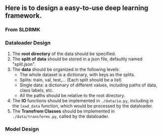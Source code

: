 ## Here is to design a easy-to-use deep learning framework.
### From SLDRMK

### Dataloader Design
1. The **root directory** of the data should be specified.
2. The **split of data** should be stored in a json file, defaultly named "split.json".
3. The **data** should be organized in the following levels:
   - The whole dataset is a dictionary, with keys as the splits.
   - Splits: train, val, test,... (Each split should be a list)
   - Single data: a dictionary of different values, including paths of data, class labels, etc.
   - All the paths should be relative to the root directory.
4. The **IO** functions should be implemented in `./data/io.py`, including in the `load_data` function, which would be processed by the dataloader.
5. The **Transfrom Classes** should be implemented in `./data/transforms.py`, called by the dataloader.

### Model Design